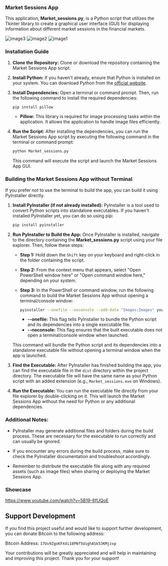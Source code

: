 ### Market Sessions App

This application, **Market_sessions.py**, is a Python script that utilizes the Tkinter library to create a graphical user interface (GUI) for displaying information about different market sessions in the financial markets.

![image3](https://github.com/Jackson0Wells/MarketSessionsApp/assets/165251968/2891b806-0b0e-4f4e-8b76-594588f1e439)
![image2](https://github.com/Jackson0Wells/MarketSessionsApp/assets/165251968/caadb44d-0401-4c61-919d-3e13b7016cd8)
![image1](https://github.com/Jackson0Wells/MarketSessionsApp/assets/165251968/b80b0012-dda2-48f2-a2d1-5a2158178da5)


### Installation Guide

1. **Clone the Repository:**
   Clone or download the repository containing the Market Sessions App script.

2. **Install Python:**
   If you haven't already, ensure that Python is installed on your system. You can download Python from the [official website](https://www.python.org/downloads/).

3. **Install Dependencies:**
   Open a terminal or command prompt. Then, run the following command to install the required dependencies:
   ```sh
   pip install pillow
   ```

   - **Pillow:** This library is required for image processing tasks within the application. It allows the application to handle image files efficiently.

4. **Run the Script:**
   After installing the dependencies, you can run the Market Sessions App script by executing the following command in the terminal or command prompt:
   ```sh
   python Market_sessions.py
   ```

   This command will execute the script and launch the Market Sessions App GUI.

### Building the Market Sessions App without Terminal

If you prefer not to use the terminal to build the app, you can build it using PyInstaller directly.

1. **Install PyInstaller (if not already installed):**
   PyInstaller is a tool used to convert Python scripts into standalone executables. If you haven't installed PyInstaller yet, you can do so using pip:
   ```sh
   pip install pyinstaller
   ```

2. **Run PyInstaller to Build the App:**
   Once PyInstaller is installed, navigate to the directory containing the **Market_sessions.py** script using your file explorer. Then, follow these steps:

   - **Step 1:** Hold down the `Shift` key on your keyboard and right-click in the folder containing the script.
   - **Step 2:** From the context menu that appears, select "Open PowerShell window here" or "Open command window here," depending on your system.
   - **Step 3:** In the PowerShell or command window, run the following command to build the Market Sessions App without opening a terminal/console window:
     ```sh
     pyinstaller --onefile --noconsole --add-data "Images;Images" your_script.py
     ```

     - **--onefile:** This flag tells PyInstaller to bundle the Python script and its dependencies into a single executable file.
     - **--noconsole:** This flag ensures that the built executable does not open a terminal/console window when launched.

   This command will bundle the Python script and its dependencies into a standalone executable file without opening a terminal window when the app is launched.

3. **Find the Executable:**
   After PyInstaller has finished building the app, you can find the executable file in the `dist` directory within the project directory. The executable file will have the same name as your Python script with an added extension (e.g., `Market_sessions.exe` on Windows).

4. **Run the Executable:**
   You can run the executable file directly from your file explorer by double-clicking on it. This will launch the Market Sessions App without the need for Python or any additional dependencies.

### Additional Notes:

- PyInstaller may generate additional files and folders during the build process. These are necessary for the executable to run correctly and can usually be ignored.

- If you encounter any errors during the build process, make sure to check the PyInstaller documentation and troubleshoot accordingly.

- Remember to distribute the executable file along with any required assets (such as image files) when sharing or deploying the Market Sessions App.

### Showcase
https://www.youtube.com/watch?v=5B19-6fUQoE

## Support Development

If you find this project useful and would like to support further development, you can donate Bitcoin to the following address:

Bitcoin Address: `17Uv9ZgoKFXdi18PNf5UighASk53KMjzxp`

Your contributions will be greatly appreciated and will help in maintaining and improving this project. Thank you for your support!

